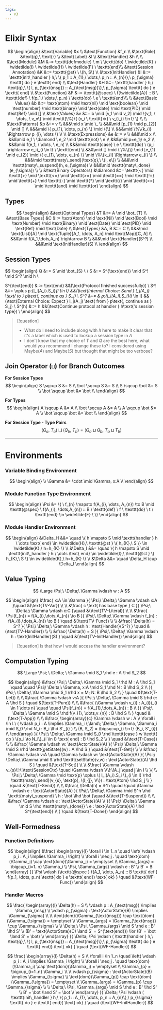 ```yaml
---
tags:
  - v3
---
```

# Elixir Syntax

$$
\begin{align}
&\text{Variable} &x \\
&\text{Function} &f_n \\
&\text{Role} &\text{q},\ \text{r} \\
&\text{Label} &l \\
&\text{Handler} &h \\
\\
&\text{Module} &M &::= \texttt{defmodule} \ m \  \texttt{do} \  \widetilde{K} \ \widetilde{I} \ \widetilde{H} \ \widetilde{F} \ \texttt{end}\\
&\text{Session Annotation} &K &::= \texttt{@st} \ \{h, S\} \\
&\text{InitHandler} &I &::= \texttt{init\_handler } h,\ \{ p_1 :: A_{1},\ \dots,\ p_n :: A_{n}\},\ p_{\sigma} \texttt{ do } e \texttt{ end} \\
&\text{Handler} &H &::= \texttt{handler } h,\ \text{q},\ \{ l, p_{\text{msg}} :: A_{\text{msg}}\},\ p_{\sigma} \texttt{ do } e \texttt{ end} \\
&\text{Function} &F &::= \texttt{@spec} \ f(\widetilde{A}) :: B \ \texttt{def} \ f(p_1,\ \dots,\ p_n) \  \texttt{do} \ e \ \texttt{end}\\
\\
&\text{Basic Values} &b &::= \text{atom} \mid \text{nil} \mid \text{boolean} \mid \text{number} \mid \text{binary} \mid \text{date} \mid \text{PID} \mid \text{Ref} \mid [] \\
&\text{Values} &v &::= b \mid [v_1 \mid v_2] \mid \{v_1, \ \dots, \ v_n\} \mid \texttt{\%}\{ (v_i \ \texttt{=>} \ v_i)_{i \in I} \} \\
\\
&\text{Patterns} &p &::= v \\
&&&\mid x \mid \_ \\
&&&\mid [p_{1} \mid p_{2}] \mid [] \\
&&&\mid \{ p_{1}, \dots, p_{n} \} \mid \{\} \\
&&&\mid \%\{k_{i} \Rightarrow p_{i}, \dots \} \\
\\
&\text{Expressions} &e &::= v \\
&&&\mid x \\
&&&\mid e_1 \ \diamond \ e_2 \mid \texttt{not} \ e \\
&&&\mid p=e_1;\ e_2 \\
&&&\mid f(e_1, \ \dots, \ e_n) \\
&&&\mid \texttt{case} \ e \ \texttt{do} \ (p_i \rightarrow e_i)_{i \in I} \ \texttt{end} \\
&&&\mid [] \mid \ \%\{\} \mid [e_{1} \mid e_{2}] \mid \{ e_{1}, \dots, e_{n} \} \mid \%\{k_{i} \Rightarrow e_{i}   \} \\
&&&\mid \texttt{maty\_send}(\text{q},\ \{l, e\}) \\
&&&\mid \texttt{maty\_suspend}(h, e_{\sigma}) \\
&&&\mid \texttt{maty\_done}(e_{\sigma}) \\
\\
&\text{Binary Operators} &\diamond &::=  \texttt{<} \mid \texttt{>} \mid \texttt{<=}  \mid \texttt{>=} \mid \texttt{==} \mid \texttt{!=} \mid \texttt{+} \mid \texttt{-} \mid \texttt{*} \mid \texttt{/} \mid \texttt{<>} \mid \texttt{and} \mid  \texttt{or}
\end{align}
$$

## Types

$$
\begin{align}
&\text{Optional Types} &T &::= A \mid \bot_{T} \\
&\text{Base Types} &C &::= \text{Atom} \mid \text{Nil} \mid \text{Bool} \mid \text{Number} \mid \text{Binary} \mid \text{Date} \mid \text{PID} \mid \text{Ref} \mid \text{Date} \\
&\text{Types} &A, B &::= C \\ 
&&&\mid \text{List}[A] \mid \text{Tuple}[A_1, \dots, A_n] \mid \text{Map}[C, A] \\
&&&\mid f(A_1,\dots,A_n) \rightarrow B \\ 
&&&\mid \text{Handler}(S^?) \\ 
&&&\mid \text{InitHandler}(S) \\ 
\end{align}
$$

## Session Types

$$
\begin{align}
Q &::= S \mid \bot_{S} \\
\\
S &::= S^{\text{end}} \mid S^! \mid S^? \mid h \\

S^{\text{end}} &::= \text{end} &&(\text{Protocol finished successfully}) \\
S^! &::= \oplus p:\{l_i(A_i).S_i\}_{i \in I} &&(\text{Internal Choice: Send } l_j(A_j) \text{ to } p\text{, continue as } S_j) \\
S^? &::= \& p:\{l_i(A_i).S_i\}_{i \in I} &&(\text{External Choice: Expect } l_j(A_j) \text{ from } p\text{, continue as } S_j) \\
S^{h} &::= h &&(\text{Continue protocol at handler } h\text{'s session type}) \\
\end{align}
$$

>[!question]
>- What do I need to include along with $h$ here to make it clear that it's a label which is used to lookup a session type in $\Delta$
>- I don't know that my choice of $T$ and $Q$ are the best here, what would you recommend I change these to? I considered using $\text{Maybe}(A)$ and $\text{Maybe}(S)$ but thought that might be too verbose?


## Join Operator (`⊔`) for Branch Outcomes
**For Session Types**
$$
\begin{align}
	S \sqcup S &= S \\
	\bot \sqcup S &= S \\
	S \sqcup \bot &= S \\
	\bot \sqcup \bot &= \bot \\
\end{align}
$$

**For Types**
$$
\begin{align}
	A \sqcup A &= A \\
	\bot \sqcup A &= A \\
	A \sqcup \bot &= A \\
	\bot \sqcup \bot &= \bot \\
\end{align}
$$

**For Session Type - Type Pairs**
$$
(Q_a, \ T_a) \ \bigsqcup \ (Q_b, \ T_b) = (Q_a \sqcup Q_b, \ T_a \sqcup T_b)
$$

---


# Environments

### Variable Binding Environment

$$
\begin{align} \\
\Gamma &= \cdot \mid \Gamma, x:A \\
\end{align}
$$

### Module Function Type Environment

$$
\begin{align}
\Psi &= \{ \ f_{n} \mapsto f(A_{i}, \dots, A_{n}) \to B \mid \texttt{@spec} \ f(A_{i}, \dots,A_{n}) :: B \ \texttt{def} \ f \  \texttt{do} \ t \ \texttt{end} \in \widetilde{F} \ \}
\end{align}
$$

### Module Handler Environment

$$
\begin{align}
&\Delta_H &&= \quad \{ h \mapsto S \mid \texttt{handler } h \ \dots \text{ end} \in \widetilde{H},\ \texttt{@st } \{ h_{K},\ S \} \in \widetilde{K},\ h=h_{K} \} \\
&\Delta_I &&= \quad \{ h \mapsto S \mid \texttt{init\_handler } h \ \dots \text{ end} \in \widetilde{I},\ \texttt{@st } \{ h_{K},\ S \} \in \widetilde{K},\ h=h_{K} \} \\
&\Delta &&= \quad \Delta_H \cup \Delta_I
\end{align}
$$


## Value Typing

$$
\Large \Psi;\ \Delta;\ \Gamma \vdash w : A
$$


$$
\begin{align}
&\frac{
	x:A \in \Gamma
}{
	\Psi;\ \Delta;\ \Gamma \vdash x:A
}\quad &(\text{TV-Var})
\\ \\
&\frac{
	c \text{ has base type } C
}{
\Psi;\ \Delta;\ \Gamma \vdash c:C
}\quad &(\text{TV-Literal})
\\ \\
&\frac{
	\Psi(f_{n}) = f(A_{i},\dots,A_{n}) \to B
}{
	\Psi;\ \Delta;\ \Gamma \vdash f_{n} : f(A_{i},\dots,A_{n}) \to B
} \quad &(\text{TV-Func}) 
\\ \\
&\frac{
	\Delta(h) = S^?
}{
	\Psi;\ \Delta;\ \Gamma \vdash h : \text{Handler}(S^?)
} \quad &(\text{TV-Handler})
\\ \\
&\frac{
	\Delta(h) = S
}{
	\Psi;\ \Delta;\ \Gamma \vdash h : \text{InitHandler}(S)
} \quad &(\text{TV-InitHandler}) 
\end{align}
$$

> [!question] 
> Is that how I would access the handler environment?


## Computation Typing

$$
\Large \Psi; \ \Delta; \ \Gamma  \mid S_1 \rhd e : A \lhd S_2
$$

$$
\begin{align}
&\frac{
    \Psi;\ \Delta;\ \Gamma \mid S_1 \rhd M : A \lhd S_1 \quad \quad \Psi;\ \Delta;\ \Gamma, x:A \mid S_1 \rhd N : B \lhd S_2 \\
}{
    \Psi;\ \Delta;\ \Gamma \mid S_1 \rhd x = M; N: B \lhd S_2 \\
} \quad &(\text{T-Let})
\\ \\
&\frac{
    \Gamma \vdash v:A
}{
    \Psi;\ \Delta;\ \Gamma \mid S \rhd e: A \lhd S
} \quad &(\text{T-Pure})
\\ \\
&\frac{
    (\Gamma \vdash v_{i} : A_{i})_{i \in 1 \dots n} \quad \quad \Psi(f_{n}) = f(A_{1},\dots,A_{n}) : B \\
}{
    \Psi;\ \Delta;\ \Gamma \mid S \rhd f(v_{1}, \dots,v_{n}) : B \lhd S \\
} \quad &(\text{T-App})
\\ \\
&\frac{
    \begin{array}{c}
        \Gamma \vdash w : A \\
        \forall i \in I.\ ( \vdash p_i : A \implies \Gamma_i \;\land\; \Delta;\ \Gamma, \Gamma_i \mid S_0 \rhd N_i : B_i \lhd S'_{i} ) \\
        (B, S_2) = \bigsqcup_{i \in I} (B_i, S'_{i}) \\
    \end{array}
}{
    \Psi;\ \Delta;\ \Gamma \mid S_0 \rhd \texttt{case } w \texttt{ do } \{p_i \to N_i\}_{i \in I} \text{ end} : B \lhd S_2 \\
} \quad &(\text{T-Case})
\\ \\
&\frac{
    \Gamma \vdash w: \text{ActorState}(A)
}{
    \Psi;\ \Delta;\ \Gamma \mid S \rhd \texttt{getState}(w) : A \lhd S
} \quad &(\text{T-Get})
\\ \\
&\frac{
    \Gamma \vdash v:A \quad \Gamma \vdash w: \text{ActorState}(A)
}{
    \Psi;\ \Delta;\ \Gamma \mid S \rhd \texttt{setState}(v,w) : \text{ActorState}(A) \lhd S
} \quad &(\text{T-Set})
\\ \\
&\frac{
    \Gamma \vdash v_{s}\!:\!\text{SessionCtx} \quad \Gamma \vdash V\!:\!A_j \quad j \in I \\
}{ \\
    \Psi;\ \Delta;\ \Gamma \mid \text{p} \oplus \{ l_i(A_i).S_i \}_{i \in I} \rhd \texttt{maty\_send}(v_{s}, \text{p}, \{l_{j}, V\}) : \text{Atom} \lhd S_j \\
} \quad &(\text{T-Send})
\\ \\
&\frac{
    \Delta(h) = S^h \quad \quad \Gamma \vdash e : \text{ActorState}(A)
}{ 
    \Psi;\ \Delta;\ \Gamma \mid S^h \rhd \texttt{maty\_suspend} \ h : \bot \lhd \bot
}\quad &(\text{T-Suspend})
\\ \\
&\frac{
    \Gamma \vdash e : \text{ActorState}(A) \\
}{
    \Psi;\ \Delta;\ \Gamma \mid S \rhd \texttt{maty\_{done}} \ e : \text{ActorState}(A) \lhd S^{\text{end}} \\
} \quad &(\text{T-Done})
\end{align}
$$


## Well-Formedness

### Function Definitions

$$
\begin{align}
&\frac{
  \begin{array}{l}
  \forall i \in 1..n \quad \left( \vdash p_i : A_i \implies \Gamma_i \right) \\
  \forall i \neq j . \quad \text{dom}(\Gamma_i) \cap \text{dom}(\Gamma_j) = \emptyset \\
  \Gamma_{args} = \bigcup_{i=1..n} \Gamma_i \\
  \Psi, \Gamma_{args} \vdash e : B' \\
  B' = B
  \end{array}
}{
  \Psi \vdash (\texttt{@spec } f(A_1, \dots, A_n) :: B \texttt{ def } f(p_1, \dots, p_n) \texttt{ do } e \texttt{ end}) \text{ ok}
}
\quad &(\text{WF-Func})
\end{align}
$$

### Handler Macros

$$
\frac{
 \begin{array}{l}
    \Delta(h) = S \\
    \vdash p : A_{\text{msg}} \implies \Gamma_{msg} \\
    \vdash p_{\sigma} : \text{ActorState}(B) \implies \Gamma_{\sigma} \\ \\
    \text{dom}(\Gamma_{\text{msg}}) \cap \text{dom}(\Gamma_{\sigma}) = \emptyset \\
    \Gamma_{args} = \Gamma_{\text{msg}} \cup \Gamma_{\sigma} \\ \\
    \Delta;\ \Psi, \Gamma_{args} \mid S \rhd e : B' \lhd S' \\
(B' = \text{ActorState}(C) \land S' = S^{\text{end}}) \lor (B' = \bot \land S' = \bot) \\
 \end{array}
}{
    \Delta; \Psi \vdash ( \texttt{handler } h,\ \text{q},\ \{ l, p_{\text{msg}} :: A_{\text{msg}}\},\ p_{\sigma} \texttt{ do } e \texttt{ end}) \text{ ok}
}
\quad (\text{WF-Handler})
$$

$$
\frac{
 \begin{array}{l}
    \Delta(h) = S \\
    \forall i \in 1..n \quad \left( \vdash p_i : A_i \implies \Gamma_i \right) \\
    \forall i \neq j . \quad \text{dom}(\Gamma_i) \cap \text{dom}(\Gamma_j) = \emptyset \\
    \Gamma_{p} = \bigcup_{i=1..n} \Gamma_i \\ \\
    \vdash p_{\sigma} : \text{ActorState}(B) \implies \Gamma_{\sigma} \\
    \text{dom}(\Gamma_{p}) \cap \text{dom}(\Gamma_{\sigma}) = \emptyset \\
    \Gamma_{args} = \Gamma_{p} \cup \Gamma_{\sigma} \\ \\
    \Delta;\ \Psi, \Gamma_{args} \mid S \rhd e : B' \lhd S' \\
    B' = \bot \land S' = \bot \\
 \end{array}
}{
    \Delta; \Psi \vdash ( \texttt{init\_handler } h,\ \{ p_1 :: A_{1}, \dots, p_n :: A_{n}\},\ p_{\sigma} \texttt{ do } e \texttt{ end}) \text{ ok}
}
\quad (\text{WF-InitHandler})
$$


